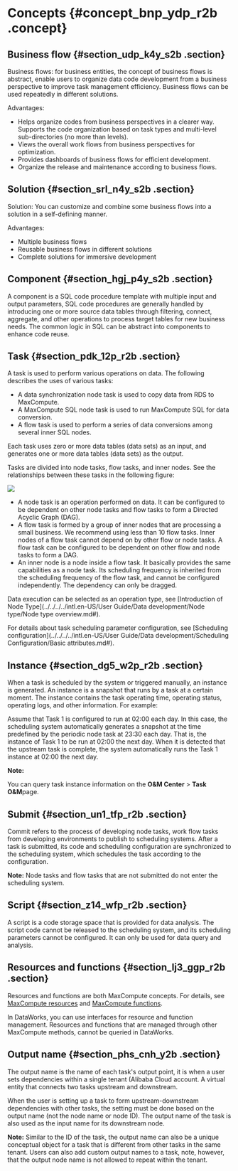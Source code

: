 # Concepts {#concept_bnp_ydp_r2b .concept}

## Business flow {#section_udp_k4y_s2b .section}

Business flows: for business entities, the concept of business flows is abstract, enable users to organize data code development from a business perspective to improve task management efficiency. Business flows can be used repeatedly in different solutions.

Advantages:

-   Helps organize codes from business perspectives in a clearer way. Supports the code organization based on task types and multi-level sub-directories \(no more than levels\).
-   Views the overall work flows from business perspectives for optimization.
-   Provides dashboards of business flows for efficient development.
-   Organize the release and maintenance according to business flows.

## Solution {#section_srl_n4y_s2b .section}

Solution: You can customize and combine some business flows into a solution in a self-defining manner.

Advantages:

-   Multiple business flows
-   Reusable business flows in different solutions
-   Complete solutions for immersive development

## Component {#section_hgj_p4y_s2b .section}

A component is a SQL code procedure template with multiple input and output parameters, SQL code procedures are generally handled by introducing one or more source data tables through filtering, connect, aggregate, and other operations to process target tables for new business needs. The common logic in SQL can be abstract into components to enhance code reuse.

## Task {#section_pdk_12p_r2b .section}

A task is used to perform various operations on data. The following describes the uses of various tasks:

-   A data synchronization node task is used to copy data from RDS to MaxCompute.
-   A MaxCompute SQL node task is used to run MaxCompute SQL for data conversion.
-   A flow task is used to perform a series of data conversions among several inner SQL nodes.

Each task uses zero or more data tables \(data sets\) as an input, and generates one or more data tables \(data sets\) as the output.

Tasks are divided into node tasks, flow tasks, and inner nodes. See the relationships between these tasks in the following figure:

![](http://static-aliyun-doc.oss-cn-hangzhou.aliyuncs.com/assets/img/16168/15366509968911_en-US.png)

-   A node task is an operation performed on data. It can be configured to be dependent on other node tasks and flow tasks to form a Directed Acyclic Graph \(DAG\).
-   A flow task is formed by a group of inner nodes that are processing a small business. We recommend using less than 10 flow tasks. Inner nodes of a flow task cannot depend on by other flow or node tasks. A flow task can be configured to be dependent on other flow and node tasks to form a DAG.
-   An inner node is a node inside a flow task. It basically provides the same capabilities as a node task. Its scheduling frequency is inherited from the scheduling frequency of the flow task, and cannot be configured independently. The dependency can only be dragged.

Data execution can be selected as an operation type, see [Introduction of Node Type](../../../../intl.en-US/User Guide/Data development/Node type/Node type overview.md#).

For details about task scheduling parameter configuration, see [Scheduling configuration](../../../../intl.en-US/User Guide/Data development/Scheduling Configuration/Basic attributes.md#).

## Instance {#section_dg5_w2p_r2b .section}

When a task is scheduled by the system or triggered manually, an instance is generated. An instance is a snapshot that runs by a task at a certain moment. The instance contains the task operating time, operating status, operating logs, and other information. For example:

Assume that Task 1 is configured to run at 02:00 each day. In this case, the scheduling system automatically generates a snapshot at the time predefined by the periodic node task at 23:30 each day. That is, the instance of Task 1 to be run at 02:00 the next day. When it is detected that the upstream task is complete, the system automatically runs the Task 1 instance at 02:00 the next day.

**Note:** 

You can query task instance information on the **O&M Center** \> **Task O&M**page.

## Submit {#section_un1_tfp_r2b .section}

Commit refers to the process of developing node tasks, work flow tasks from developing environments to publish to scheduling systems. After a task is submitted, its code and scheduling configuration are synchronized to the scheduling system, which schedules the task according to the configuration.

**Note:** Node tasks and flow tasks that are not submitted do not enter the scheduling system.

## Script {#section_z14_wfp_r2b .section}

A script is a code storage space that is provided for data analysis. The script code cannot be released to the scheduling system, and its scheduling parameters cannot be configured. It can only be used for data query and analysis.

## Resources and functions {#section_lj3_ggp_r2b .section}

Resources and functions are both MaxCompute concepts. For details, see [MaxCompute resources](https://www.alibabacloud.com/help/doc-detail/27822.htm) and [MaxCompute functions](https://www.alibabacloud.com/help/doc-detail/27823.htm).

In DataWorks, you can use interfaces for resource and function management. Resources and functions that are managed through other MaxCompute methods, cannot be queried in DataWorks.

## Output name {#section_phs_cnh_y2b .section}

The output name is the name of each task's output point, it is when a user sets dependencies within a single tenant \(Alibaba Cloud account. A virtual entity that connects two tasks upstream and downstream.

When the user is setting up a task to form upstream-downstream dependencies with other tasks, the setting must be done based on the output name \(not the node name or node ID\). The output name of the task is also used as the input name for its downstream node.

**Note:** Similar to the ID of the task, the output name can also be a unique conceptual object for a task that is different from other tasks in the same tenant. Users can also add custom output names to a task, note, however, that the output node name is not allowed to repeat within the tenant.

